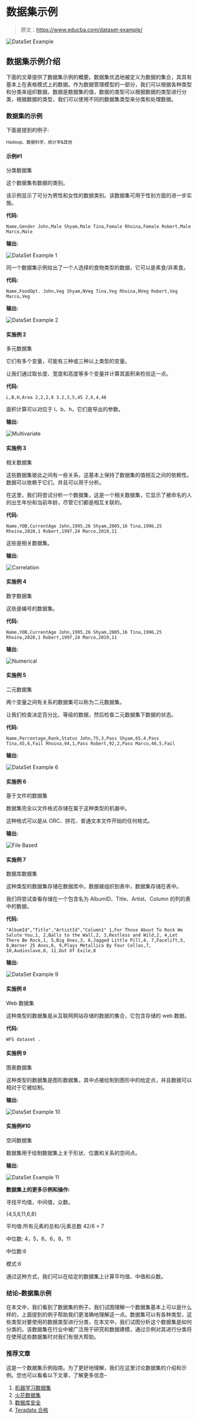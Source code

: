 # 数据集示例

> 原文：<https://www.educba.com/dataset-example/>

![DataSet Example](img/4f4ba8c5ec4bf48043dea26a0542d3b7.png)



## 数据集示例介绍

下面的文章提供了数据集示例的概要。数据集优选地被定义为数据的集合，其具有基本上在表格模式上的数据。作为数据管理模型的一部分，我们可以根据各种类型和分类来组织数据。数据是数据集的值，数据的类型可以根据数据的类型进行分类，根据数据的类型，我们可以使用不同的数据集类型来分类和处理数据。

### 数据集的示例

下面是提到的例子:

<small>Hadoop、数据科学、统计学&其他</small>

#### 示例#1

分类数据集

这个数据集有数据的类别。

该示例显示了可分为男性和女性的数据类别。该数据集可用于性别方面的进一步实施。

**代码:**

`Name,Gender
John,Male
Shyam,Male
Tina,Female
Rhoina,Female
Robert,Male
Marco,Male`

**输出:**

![DataSet Example 1](img/c7b98a28114ab92719a5d9261352c629.png)



同一个数据集示例给出了一个人选择的食物类型的数据，它可以是素食/非素食。

**代码:**

`Name,FoodOpt.
John,Veg
Shyam,NVeg
Tina,Veg
Rhoina,NVeg
Robert,Veg
Marco,Veg`

**输出:**

![DataSet Example 2](img/18f1675a803c362f8afd7c219cce5c0b.png)



#### 实施例 2

多元数据集

它们有多个变量，可能有三种或三种以上类型的变量。

让我们通过取长度、宽度和高度等多个变量并计算其面积来检验这一点。

**代码:**

`L,B,H,Area
2,2,2,8
3.2,3,5,45
2,6,4,48`

面积计算可以对应于 l、b、h，它们是导出的参数。

**输出:**

![Multivariate](img/82d4aa73d075540118c4a1dc8627e39d.png)



#### 实施例 3

相关数据集

这些数据集彼此之间有一些关系，这基本上保持了数据集的值相互之间的依赖性。数据可以依赖于它们，并且可以用于分析。

在这里，我们将尝试分析一个数据集，这是一个相关数据集，它显示了被命名的人的出生年份和当前年龄，尽管它们都是相互关联的。

**代码:**

`Name,YOB,CurrentAge
John,1995,26
Shyam,2005,16
Tina,1996,25
Rhoina,2020,1
Robert,1997,24
Marco,2010,11`

这些是相关数据集。

**输出:**

![Correlation](img/29b19f57d276422c395f23819180d3ae.png)



#### 实施例 4

数字数据集

这些是编号的数据集。

**代码:**

`Name,YOB,CurrentAge
John,1995,26
Shyam,2005,16
Tina,1996,25
Rhoina,2020,1
Robert,1997,24
Marco,2010,11`

**输出:**

![Numerical](img/32de95f7d5ba8c87b63ce44abe850943.png)



#### 实施例 5

二元数据集

两个变量之间有关系的数据集可以称为二元数据集。

让我们检查决定百分比、等级的数据，然后检查二元数据集下数据的状态。

**代码:**

`Name,Percentage,Rank,Status
John,75,3,Pass
Shyam,65,4,Pass
Tina,45,6,Fail
Rhoina,94,1,Pass
Robert,92,2,Pass
Marco,46,5,Fail`

**输出:**

![DataSet Example 6](img/3aa0dadc2a675cc29947bfa41565ae3b.png)



#### 实施例 6

基于文件的数据集

数据集完全以文件格式存储在属于这种类型的机器中。

这种格式可以是从 ORC、拼花、普通文本文件开始的任何格式。

**输出:**

![File Based](img/124d2436631a1f330c97ca562bf3f0b3.png)



#### 实施例 7

数据库数据集

这种类型的数据集存储在数据库中。数据被组织到表中，数据集存储在表中。

我们将尝试查看存储在一个包含名为 AlbumID、Title、Artist、Column 的列的表中的数据。

**代码:**

`"AlbumId","Title","ArtistId","Column1"
1,For Those About To Rock We Salute You,1,
2,Balls to the Wall,2,
3,Restless and Wild,2,
4,Let There Be Rock,1,
5,Big Ones,3,
6,Jagged Little Pill,4,
7,Facelift,5,
8,Warner 25 Anos,6,
9,Plays Metallica By Four Cellos,7,
10,Audioslave,8,
11,Out Of Exile,8`

**输出:**

![DataSet Example 9](img/4f74d058a204b9991abc06489d457185.png)



#### 实施例 8

Web 数据集

这种类型的数据集是从互联网网站存储的数据的集合，它包含存储的 web 数据。

**代码:**

`WFS dataset .`

#### 实施例 9

图表数据集

这种类型的数据集是图形数据集，其中点被绘制到图形中的给定点，并且数据可以相对于它被绘制。

**输出:**

![DataSet Example 10](img/c874322c6aff499e4a812f60148ab3e1.png)



#### 实施例#10

空间数据集

数据集用于绘制数据集上关于形状、位置和关系的空间点。

**输出:**

![DataSet Example 11](img/3b84bdf07aac991f8403cde6c36546a9.png)



**数据集上的更多示例和操作:**

寻找平均值，中间值，众数。

{4,5,6,11,6,8}

平均值:所有元素的总和/元素总数
42/6 = 7

中位数:
4，5，6，6，8，11

中位数:6

模式:6

通过这种方式，我们可以在给定的数据集上计算平均值、中值和众数。

### 结论–数据集示例

在本文中，我们看到了数据集的例子。我们试图理解一个数据集基本上可以是什么样的，上面提到的例子帮助我们更准确地理解这一点。数据集可以有各种类型，这些类型对要使用的数据类型进行分类，在本文中，我们试图分析这个数据集是如何分类的。该数据集在行业中被广泛用于研究和数据建模，通过示例对其进行分类将在使用这些数据集时对我们有很大帮助。

### 推荐文章

这是一个数据集示例指南。为了更好地理解，我们在这里讨论数据集的介绍和示例。您也可以看看以下文章，了解更多信息–

1.  [机器学习数据集](https://www.educba.com/machine-learning-datasets/)
2.  [火花数据集](https://www.educba.com/spark-dataset/)
3.  [数据库安全](https://www.educba.com/database-security/)
4.  [Teradata 合格](https://www.educba.com/teradata-qualify/)





